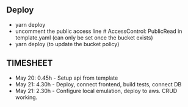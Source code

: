 ## Deploy

- yarn deploy
- uncomment the public access line # AccessControl: PublicRead in template.yaml (can only be set once the bucket exists)
- yarn deploy (to update the bucket policy)

## TIMESHEET

- May 20: 0.45h - Setup api from template
- May 21: 4.30h - Deploy, connect frontend, build tests, connect DB
- May 21: 2.30h - Configure local emulation, deploy to aws. CRUD working.
